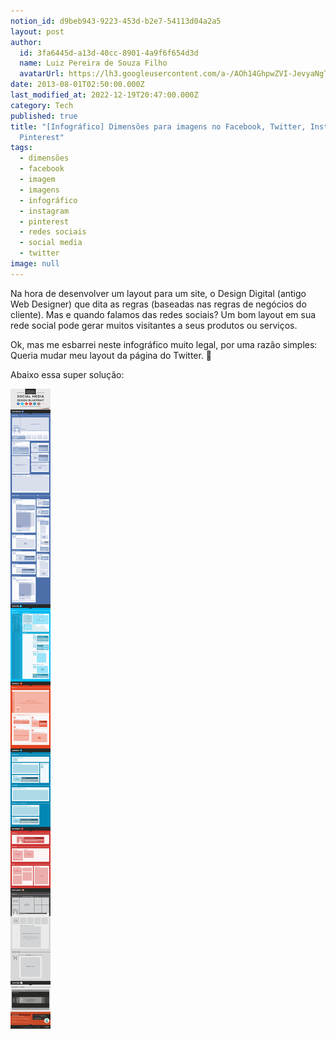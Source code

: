 ```yaml
---
notion_id: d9beb943-9223-453d-b2e7-54113d04a2a5
layout: post
author:
  id: 3fa6445d-a13d-40cc-8901-4a9f6f654d3d
  name: Luiz Pereira de Souza Filho
  avatarUrl: https://lh3.googleusercontent.com/a-/AOh14GhpwZVI-JevyaNgTdlrOT6YN20cI6V9Kxtq38Ij8AQ=s100
date: 2013-08-01T02:50:00.000Z
last_modified_at: 2022-12-19T20:47:00.000Z
category: Tech
published: true
title: "[Infográfico] Dimensões para imagens no Facebook, Twitter, Instagram,
  Pinterest"
tags:
  - dimensões
  - facebook
  - imagem
  - imagens
  - infográfico
  - instagram
  - pinterest
  - redes sociais
  - social media
  - twitter
image: null
---
```


Na hora de desenvolver um layout para um site, o Design Digital (antigo Web Designer) que dita as regras (baseadas nas regras de negócios do cliente). Mas e quando falamos das redes sociais? Um bom layout em sua rede social pode gerar muitos visitantes a seus produtos ou serviços.

Ok, mas me esbarrei neste infográfico muito legal, por uma razão simples: Queria mudar meu layout da página do Twitter. 🙂

Abaixo essa super solução:

![Blueprint](/wp-content/uploads/2013/08/social-media-design-blueprint.png)

